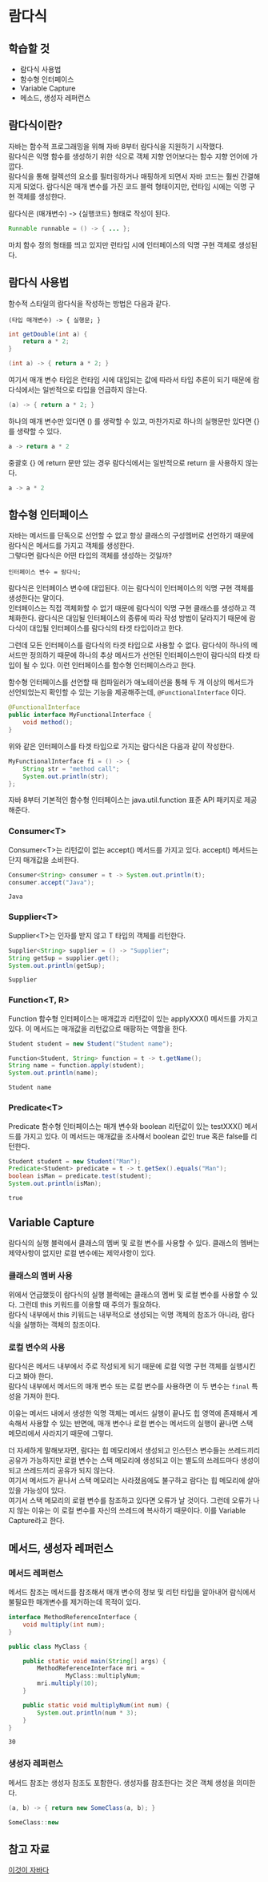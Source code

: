 # 람다식

## 학습할 것
- 람다식 사용법
- 함수형 인터페이스
- Variable Capture
- 메소드, 생성자 레퍼런스

## 람다식이란?
자바는 함수적 프로그래밍을 위해 자바 8부터 람다식을 지원하기 시작했다.<br>
람다식은 익명 함수를 생성하기 위한 식으로 객체 지향 언어보다는 함수 지향 언어에 가깝다.<br>
람다식을 통해 컬렉션의 요소를 필터링하거나 매핑하게 되면서 자바 코드는 훨씬 간결해지게 되었다. 람다식은 매개 변수를 가진 코드 블럭 형태이지만, 런타임 시에는 익명 구현 객체를 생성한다.

람다식은 (매개변수) -> {실행코드} 형태로 작성이 된다.
```java
Runnable runnable = () -> { ... };
```

마치 함수 정의 형태를 띄고 있지만 런타임 시에 인터페이스의 익명 구현 객체로 생성된다.

## 람다식 사용법
함수적 스타일의 람다식을 작성하는 방법은 다음과 같다.
```
(타입 매개변수) -> { 실행문; }
```

```java
int getDouble(int a) {
    return a * 2;
}

(int a) -> { return a * 2; }
```

여기서 매개 변수 타입은 런타임 시에 대입되는 값에 따라서 타입 추론이 되기 때문에 람다식에서는 일반적으로 타입을 언급하지 않는다.
```java
(a) -> { return a * 2; }
```

하나의 매개 변수만 있다면 () 를 생략할 수 있고, 마찬가지로 하나의 실행문만 있다면 {} 를 생략할 수 있다.
```java
a -> return a * 2
```

중괄호 {} 에 return 문만 있는 경우 람다식에서는 일반적으로 return 을 사용하지 않는다.
```java
a -> a * 2
```

## 함수형 인터페이스
자바는 메서드를 단독으로 선언할 수 없고 항상 클래스의 구성멤버로 선언하기 때문에 람다식은 메서드를 가지고 객체를 생성한다.<br>
그렇다면 람다식은 어떤 타입의 객체를 생성하는 것일까?
```
인터페이스 변수 = 람다식;
```

람다식은 인터페이스 변수에 대입된다. 이는 람다식이 인터페이스의 익명 구현 객체를 생성한다는 말이다.<br>
인터페이스는 직접 객체화할 수 없기 때문에 람다식이 익명 구현 클래스를 생성하고 객체화한다. 람다식은 대입될 인터페이스의 종류에 따라 작성 방법이 달라지기 때문에 람다식이 대입될 인터페이스를 람다식의 타겟 타입이라고 한다.

그런데 모든 인터페이스를 람다식의 타겟 타입으로 사용할 수 없다. 람다식이 하나의 메서드만 정의하기 때문에 하나의 추상 메서드가 선언된 인터페이스만이 람다식의 타겟 타입이 될 수 있다. 이런 인터페이스를 함수형 인터페이스라고 한다.

함수형 인터페이스를 선언할 때 컴파일러가 애노테이션을 통해 두 개 이상의 메서드가 선언되었는지 확인할 수 있는 기능을 제공해주는데, `@FunctionalInterface` 이다.

```java
@FunctionalInterface
public interface MyFunctionalInterface {
    void method();
}
```

위와 같은 인터페이스를 타겟 타입으로 가지는 람다식은 다음과 같이 작성한다.
```java
MyFunctionalInterface fi = () -> { 
    String str = "method call";
    System.out.println(str);
};
```

자바 8부터 기본적인 함수형 인터페이스는 java.util.function 표준 API 패키지로 제공해준다.

### Consumer\<T>
Consumer\<T>는 리턴값이 없는 accept() 메서드를 가지고 있다. accept() 메서드는 단지 매개값을 소비한다.
```java
Consumer<String> consumer = t -> System.out.println(t);
consumer.accept("Java");
```
```
Java
```

### Supplier\<T>
Supplier\<T>는 인자를 받지 않고 T 타입의 객체를 리턴한다.
```java
Supplier<String> supplier = () -> "Supplier";
String getSup = supplier.get();
System.out.println(getSup);
```
```
Supplier
```

### Function\<T, R>
Function 함수형 인터페이스는 매개값과 리턴값이 있는 applyXXX() 메서드를 가지고 있다. 이 메서드는 매개값을 리턴값으로 매팡하는 역할을 한다.
```java
Student student = new Student("Student name");

Function<Student, String> function = t -> t.getName();
String name = function.apply(student);
System.out.println(name);
```
```
Student name
```

### Predicate\<T>
Predicate 함수형 인터페이스는 매개 변수와 boolean 리턴값이 있는 testXXX() 메서드를 가지고 있다. 이 메서드는 매개값을 조사해서 boolean 값인 true 혹은 false를 리턴한다.

```java
Student student = new Student("Man");
Predicate<Student> predicate = t -> t.getSex().equals("Man");
boolean isMan = predicate.test(student);
System.out.println(isMan);
```
```
true
```

## Variable Capture
람다식의 실행 블럭에서 클래스의 멤버 및 로컬 변수를 사용할 수 있다. 클래스의 멤버는 제약사항이 없지만 로컬 변수에는 제약사항이 있다.

### 클래스의 멤버 사용
위에서 언급했듯이 람다식의 실행 블럭에는 클래스의 멤버 및 로컬 변수를 사용할 수 있다. 그런데 this 키워드를 이용할 때 주의가 필요하다.<br>
람다식 내부에서 this 키워드는 내부적으로 생성되는 익명 객체의 참조가 아니라, 람다식을 실행하는 객체의 참조이다.

### 로컬 변수의 사용
람다식은 메서드 내부에서 주로 작성되게 되기 때문에 로컬 익명 구현 객체를 실행시킨다고 봐야 한다.<br>
람다식 내부에서 메서드의 매개 변수 또는 로컬 변수를 사용하면 이 두 변수는 `final` 특성을 가져야 한다.

이유는 메서드 내에서 생성한 익명 객체는 메서드 실행이 끝나도 힙 영역에 존재해서 계속해서 사용할 수 있는 반면에, 매개 변수나 로컬 변수는 메서드의 실행이 끝나면 스택 메모리에서 사라지기 때문에 그렇다.<br>

더 자세하게 말해보자면, 람다는 힙 메모리에서 생성되고 인스턴스 변수들는 쓰레드끼리 공유가 가능하지만 로컬 변수는 스택 메모리에 생성되고 이는 별도의 쓰레드마다 생성이 되고 쓰레드끼리 공유가 되지 않는다.<br>
여기서 메서드가 끝나서 스택 메모리는 사라졌음에도 불구하고 람다는 힙 메모리에 살아있을 가능성이 있다.<br>
여기서 스택 메모리의 로컬 변수를 참조하고 있다면 오류가 날 것이다. 그런데 오류가 나지 않는 이유는 이 로컬 변수를 자신의 쓰레드에 복사하기 때문이다. 이를 Variable Capture라고 한다.

## 메서드, 생성자 레퍼런스
### 메서드 레퍼런스
메서드 참조는 메서드를 참조해서 매개 변수의 정보 및 리턴 타입을 알아내어 람식에서 불필요한 매개변수를 제거하는데 목적이 있다. 
```java
interface MethodReferenceInterface {
    void multiply(int num);
}

public class MyClass {

    public static void main(String[] args) {
        MethodReferenceInterface mri = 
                MyClass::multiplyNum;
        mri.multiply(10);
    }

    public static void multiplyNum(int num) {
        System.out.println(num * 3);
    }
}
```
```
30
```

### 생성자 레퍼런스
메서드 참조는 생성자 참조도 포함한다. 생성자를 참조한다는 것은 객체 생성을 의미한다.

```java
(a, b) -> { return new SomeClass(a, b); }
```
```java
SomeClass::new
```

## 참고 자료
[이것이 자바다](http://www.yes24.com/Product/Goods/15651484)
